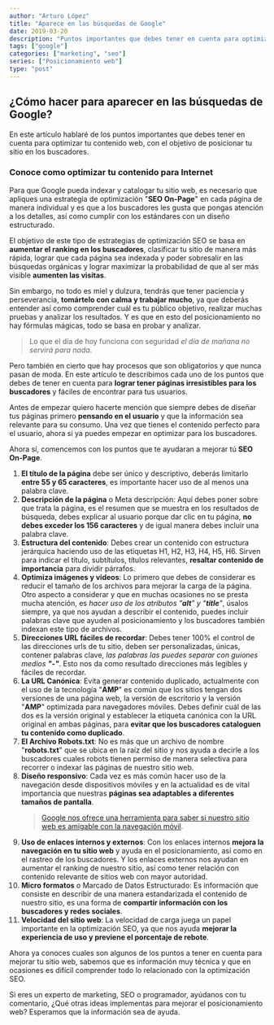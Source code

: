 ```yaml
---
author: "Arturo López"
title: "Aparece en las búsquedas de Google"
date: 2019-03-20
description: "Puntos importantes que debes tener en cuenta para optimizar tu contenido web, con el objetivo de posicionar tu sitio en Google"
tags: ["google"]
categories: ["marketing", "seo"]
series: ["Posicionamiento web"]
type: "post"
---
```


## ¿Cómo hacer para aparecer en las búsquedas de Google?

En este artículo hablaré de los puntos importantes que debes tener en cuenta para optimizar tu contenido web, con el objetivo de posicionar tu sitio en los buscadores.

### Conoce como optimizar tu contenido para Internet

Para que Google pueda indexar y catalogar tu sitio web, es necesario que apliques una estrategia de optimización "**SEO On-Page**" en cada página de manera individual y es que a los buscadores les gusta que pongas atención a los detalles, así como cumplir con los estándares con un diseño estructurado.

El objetivo de este tipo de estrategias de optimización SEO se basa en **aumentar el ranking en los buscadores**, clasificar tu sitio de manera más rápida, lograr que cada página sea indexada y poder sobresalir en las búsquedas orgánicas y lograr maximizar la probabilidad de que al ser más visible **aumenten las visitas**.

Sin embargo, no todo es miel y dulzura, tendrás que tener paciencia y perseverancia, **tomártelo con calma y trabajar mucho**, ya que deberás entender así como comprender cuál es tu público objetivo, realizar muchas pruebas y analizar los resultados. Y es que en esto del posicionamiento no hay fórmulas mágicas, todo se basa en probar y analizar.

> Lo que el día de hoy funciona con seguridad _el día de mañana no servirá para nada_.

Pero también en cierto que hay procesos que son obligatorios y que nunca pasan de moda. En este artículo te describimos cada uno de los puntos que debes de tener en cuenta para **lograr tener páginas irresistibles para los buscadores** y fáciles de encontrar para tus usuarios.

Antes de empezar quiero hacerte mención que siempre debes de diseñar tus páginas primero **pensando en el usuario** y que la información sea relevante para su consumo. Una vez que tienes el contenido perfecto para el usuario, ahora si ya puedes empezar en optimizar para los buscadores.

Ahora sí, comencemos con los puntos que te ayudaran a mejorar tú **SEO On-Page**.

1. **El título de la página** debe ser único y descriptivo, deberás limitarlo **entre 55 y 65 caracteres**, es importante hacer uso de al menos una palabra clave.
2. **Descripción de la página** o Meta descripción: Aquí debes poner sobre que trata la página, es el resumen que se muestra en los resultados de búsqueda, debes explicar al usuario porque dar clic en tu página, **no debes exceder los 156 caracteres** y de igual manera debes incluir una palabra clave.
3. **Estructura del contenido**: Debes crear un contenido con estructura jerárquica haciendo uso de las etiquetas H1, H2, H3, H4, H5, H6. Sirven para indicar el título, subtítulos, títulos relevantes, **resaltar contenido de importancia** para dividir párrafos.
4. **Optimiza imágenes y videos**: Lo primero que debes de considerar es reducir el tamaño de los archivos para mejorar la carga de la página. Otro aspecto a considerar y que en muchas ocasiones no se presta mucha atención, es _hacer uso de los atributos "**alt**" y "**title**"_, úsalos siempre, ya que nos ayudan a describir el contenido, puedes incluir palabras clave que ayuden al posicionamiento y los buscadores también indexan este tipo de archivos.
5. **Direcciones URL fáciles de recordar**: Debes tener 100% el control de las direcciones urls de tu sitio, deben ser personalizadas, únicas, contener palabras clave, _las palabras las puedes separar con guiones medios **"-"**_. Esto nos da como resultado direcciones más legibles y fáciles de recordar.
6. **La URL Canónica**: Evita generar contenido duplicado, actualmente con el uso de la tecnología "**AMP**" es común que los sitios tengan dos versiones de una página web, la versión de escritorio y la versión "**AMP**" optimizada para navegadores móviles. Debes definir cuál de las dos es la versión original y establecer la etiqueta canónica con la URL original en ambas páginas, para **evitar que los buscadores cataloguen tu contenido como duplicado**.
7. **El Archivo Robots.txt**: No es más que un archivo de nombre "**robots.txt**" que se ubica en la raíz del sitio y nos ayuda a decirle a los buscadores cuales robots tienen permiso de manera selectiva para recorrer o indexar las páginas de nuestro sitio web.
8. **Diseño responsivo**: Cada vez es más común hacer uso de la navegación desde dispositivos móviles y en la actualidad es de vital importancia que nuestras **páginas sea adaptables a diferentes tamaños de pantalla**.
   > [Google nos ofrece una herramienta para saber si nuestro sitio web es amigable con la navegación móvil](https://www.google.com/webmasters/tools/mobile-friendly/).
9. **Uso de enlaces internos y externos**: Con los enlaces internos **mejora la navegación en tu sitio web** y ayuda en el posicionamiento, así como en el rastreo de los buscadores. Y los enlaces externos nos ayudan en aumentar el ranking de nuestro sitio, así como tener relación con contenido relevante de sitios web con mayor autoridad.
10. **Micro formatos** o Marcado de Datos Estructurado: Es información que consiste en describir de una manera estandarizada el contenido de nuestro sitio, es una forma de **compartir información con los buscadores y redes sociales**.
11. **Velocidad del sitio web**: La velocidad de carga juega un papel importante en la optimización SEO, ya que nos ayuda **mejorar la experiencia de uso y previene el porcentaje de rebote**.

Ahora ya conoces cuales son algunos de los puntos a tener en cuenta para mejorar tu sitio web, sabemos que es información muy técnica y que en ocasiones es difícil comprender todo lo relacionado con la optimización SEO.

Si eres un experto de marketing, SEO o programador, ayúdanos con tu comentario, ¿Qué otras ideas implementas para mejorar el posicionamiento web? Esperamos que la información sea de ayuda.
